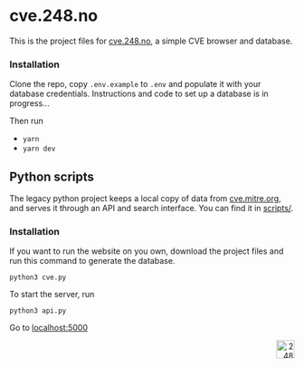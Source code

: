 # cve.248.no

This is the project files for [cve.248.no](https://cve.248.no), a simple CVE browser and database.

### Installation

Clone the repo, copy `.env.example` to `.env` and populate it with your database credentials. Instructions and code to set up a database is in progress... <!-- :fidget_spinner: -->

Then run

- `yarn`
- `yarn dev`

## Python scripts

The legacy python project keeps a local copy of data from [cve.mitre.org](https://cve.mitre.org/data/downloads/index.html), and serves it through an API and search interface. You can find it in [scripts/](scripts/).

### Installation

If you want to run the website on you own, download the project files and run this command to generate the database.

```
python3 cve.py
```

To start the server, run

```
python3 api.py
```

Go to [localhost:5000](http://localhost:5000)

<div align="right"><img src="https://248.no/favicon.svg" width="32" alt="248"></div>
